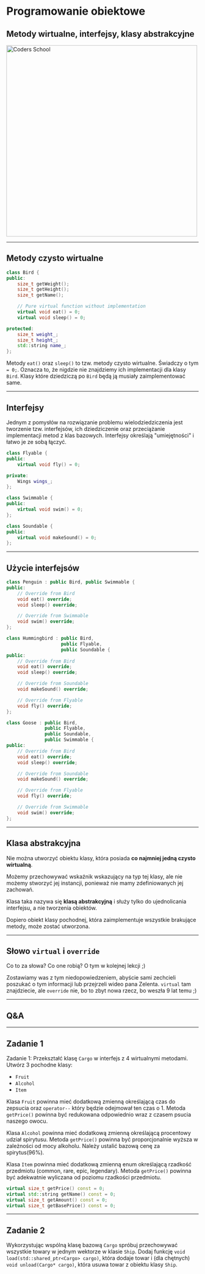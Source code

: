 <!-- .slide: data-background="#111111" -->

# Programowanie obiektowe

## Metody wirtualne, interfejsy, klasy abstrakcyjne

<a href="https://coders.school">
    <img width="500" data-src="../coders_school_logo.png" alt="Coders School" class="plain">
</a>

___

## Metody czysto wirtualne

```cpp
class Bird {
public:
    size_t getWeight();
    size_t getHeight();
    size_t getName();

    // Pure virtual function without implementation
    virtual void eat() = 0;
    virtual void sleep() = 0;

protected:
    size_t weight_;
    size_t height_;
    std::string name_;
};
```

Metody `eat()` oraz `sleep()` to tzw. metody czysto wirtualne. Świadczy o tym `= 0;`. Oznacza to, że nigdzie nie znajdziemy ich implementacji dla klasy `Bird`. Klasy które dziedziczą po `Bird` będą ją musiały zaimplementować same.

___
<!-- .slide: style="font-size: 0.9em" -->

## Interfejsy

Jednym z pomysłów na rozwiązanie problemu wielodziedziczenia jest tworzenie tzw. interfejsów, ich dziedziczenie oraz przeciążanie implementacji metod z klas bazowych. Interfejsy określają "umiejętności" i łatwo je ze sobą łączyć.

```cpp
class Flyable {
public:
    virtual void fly() = 0;

private:
    Wings wings_;
};

class Swimmable {
public:
    virtual void swim() = 0;
};

class Soundable {
public:
    virtual void makeSound() = 0;
};
```

___

## Użycie interfejsów

```cpp
class Penguin : public Bird, public Swimmable {
public:
    // Override from Bird
    void eat() override;
    void sleep() override;

    // Override from Swimmable
    void swim() override;
};

class Hummingbird : public Bird,
                    public Flyable,
                    public Soundable {
public:
    // Override from Bird
    void eat() override;
    void sleep() override;

    // Override from Soundable
    void makeSound() override;

    // Override from Flyable
    void fly() override;
};

class Goose : public Bird,
              public Flyable,
              public Soundable,
              public Swimmable {
public:
    // Override from Bird
    void eat() override;
    void sleep() override;

    // Override from Soundable
    void makeSound() override;

    // Override from Flyable
    void fly() override;

    // Override from Swimmable
    void swim() override;
};
```

___

## Klasa abstrakcyjna

Nie można utworzyć obiektu klasy, która posiada <span class="fragment highlight-green">**co najmniej jedną czysto wirtualną**</span>.

Możemy przechowywać wskaźnik wskazujący na typ tej klasy, ale nie możemy stworzyć jej instancji, ponieważ nie mamy zdefiniowanych jej zachowań.

Klasa taka nazywa się  <span class="fragment highlight-green">**klasą abstrakcyjną**</span> i służy tylko do ujednolicania interfejsu, a nie tworzenia obiektów.

Dopiero obiekt klasy pochodnej, która zaimplementuje wszystkie brakujące metody, może zostać utworzona.

___

## Słowo `virtual` i `override`

Co to za słowa? Co one robią? O tym w kolejnej lekcji ;)

Zostawiamy was z tym niedopowiedzeniem, abyście sami zechcieli poszukać o tym informacji lub przejrzeli wideo pana Zelenta. `virtual` tam znajdziecie, ale `override` nie, bo to zbyt nowa rzecz, bo weszła 9 lat temu ;)

___

## Q&A

___

## Zadanie 1

Zadanie 1:
Przekształć klasę `Cargo` w interfejs z 4 wirtualnymi metodami. Utwórz 3 pochodne klasy:

* `Fruit`
* `Alcohol`
* `Item`

Klasa `Fruit` powinna mieć dodatkową zmienną określającą czas do zepsucia oraz `operator--` który będzie odejmował ten czas o 1.
Metoda `getPrice()` powinna być redukowana odpowiednio wraz z czasem psucia naszego owocu.

Klasa `Alcohol` powinna mieć dodatkową zmienną określającą procentowy udział spirytusu.
Metoda `getPrice()` powinna być proporcjonalnie wyższa w zależności od mocy alkoholu.
Należy ustalić bazową cenę za spirytus(96%).

Klasa `Item` powinna mieć dodatkową zmienną enum określającą rzadkość przedmiotu (common, rare, epic, legendary).
Metoda `getPrice()` powinna być adekwatnie wyliczana od poziomu rzadkości przedmiotu.

```cpp
virtual size_t getPrice() const = 0;
virtual std::string getName() const = 0;
virtual size_t getAmount() const = 0;
virtual size_t getBasePrice() const = 0;
```

___

## Zadanie 2

Wykorzystując wspólną klasę bazową `Cargo` spróbuj przechowywać wszystkie towary w jednym wektorze w klasie `Ship`. Dodaj funkcję `void load(std::shared_ptr<Cargo> cargo)`, która dodaje towar i (dla chętnych) `void unload(Cargo* cargo)`, która usuwa towar z obiektu klasy `Ship`.
